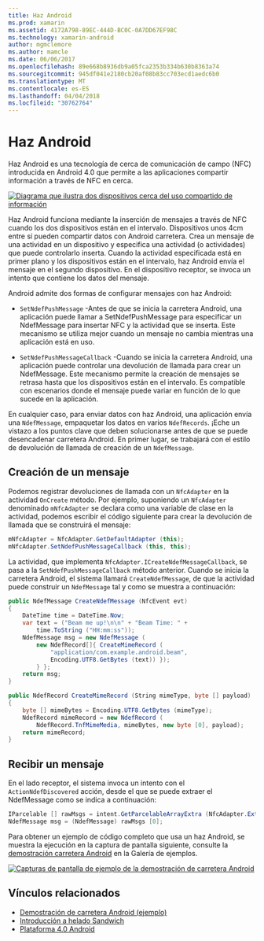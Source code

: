 ```yaml
---
title: Haz Android
ms.prod: xamarin
ms.assetid: 4172A798-89EC-444D-BC0C-0A7DD67EF98C
ms.technology: xamarin-android
author: mgmclemore
ms.author: mamcle
ms.date: 06/06/2017
ms.openlocfilehash: 89e668b8936db9a05fca2353b334b630b8363a74
ms.sourcegitcommit: 945df041e2180cb20af08b83cc703ecd1aedc6b0
ms.translationtype: MT
ms.contentlocale: es-ES
ms.lasthandoff: 04/04/2018
ms.locfileid: "30762764"
---
```

# <a name="android-beam"></a>Haz Android

Haz Android es una tecnología de cerca de comunicación de campo (NFC) introducida en Android 4.0 que permite a las aplicaciones compartir información a través de NFC en cerca.

[![Diagrama que ilustra dos dispositivos cerca del uso compartido de información](android-beam-images/androidbeam.png)](android-beam-images/androidbeam.png#lightbox)

Haz Android funciona mediante la inserción de mensajes a través de NFC cuando los dos dispositivos están en el intervalo. Dispositivos unos 4cm entre sí pueden compartir datos con Android carretera. Crea un mensaje de una actividad en un dispositivo y especifica una actividad (o actividades) que puede controlarlo inserta. Cuando la actividad especificada está en primer plano y los dispositivos están en el intervalo, haz Android envía el mensaje en el segundo dispositivo. En el dispositivo receptor, se invoca un intento que contiene los datos del mensaje.

Android admite dos formas de configurar mensajes con haz Android:

-   `SetNdefPushMessage` -Antes de que se inicia la carretera Android, una aplicación puede llamar a SetNdefPushMessage para especificar un NdefMessage para insertar NFC y la actividad que se inserta. Este mecanismo se utiliza mejor cuando un mensaje no cambia mientras una aplicación está en uso.

-   `SetNdefPushMessageCallback` -Cuando se inicia la carretera Android, una aplicación puede controlar una devolución de llamada para crear un NdefMessage. Este mecanismo permite la creación de mensajes se retrasa hasta que los dispositivos están en el intervalo. Es compatible con escenarios donde el mensaje puede variar en función de lo que sucede en la aplicación.


En cualquier caso, para enviar datos con haz Android, una aplicación envía una `NdefMessage`, empaquetar los datos en varios `NdefRecords`. ¡Eche un vistazo a los puntos clave que deben solucionarse antes de que se puede desencadenar carretera Android. En primer lugar, se trabajará con el estilo de devolución de llamada de creación de un `NdefMessage`.


## <a name="creating-a-message"></a>Creación de un mensaje

Podemos registrar devoluciones de llamada con un `NfcAdapter` en la actividad `OnCreate` método. Por ejemplo, suponiendo un `NfcAdapter` denominado `mNfcAdapter` se declara como una variable de clase en la actividad, podemos escribir el código siguiente para crear la devolución de llamada que se construirá el mensaje:

```csharp
mNfcAdapter = NfcAdapter.GetDefaultAdapter (this);
mNfcAdapter.SetNdefPushMessageCallback (this, this);
```

La actividad, que implementa `NfcAdapter.ICreateNdefMessageCallback`, se pasa a la `SetNdefPushMessageCallback` método anterior. Cuando se inicia la carretera Android, el sistema llamará `CreateNdefMessage`, de que la actividad puede construir un `NdefMessage` tal y como se muestra a continuación:

```csharp
public NdefMessage CreateNdefMessage (NfcEvent evt)
{
    DateTime time = DateTime.Now;
    var text = ("Beam me up!\n\n" + "Beam Time: " +
        time.ToString ("HH:mm:ss"));
    NdefMessage msg = new NdefMessage (
        new NdefRecord[]{ CreateMimeRecord (
            "application/com.example.android.beam",
            Encoding.UTF8.GetBytes (text)) });
        } };
    return msg;
}

public NdefRecord CreateMimeRecord (String mimeType, byte [] payload)
{
    byte [] mimeBytes = Encoding.UTF8.GetBytes (mimeType);
    NdefRecord mimeRecord = new NdefRecord (
        NdefRecord.TnfMimeMedia, mimeBytes, new byte [0], payload);
    return mimeRecord;
}
```


## <a name="receiving-a-message"></a>Recibir un mensaje

En el lado receptor, el sistema invoca un intento con el `ActionNdefDiscovered` acción, desde el que se puede extraer el NdefMessage como se indica a continuación:

```csharp
IParcelable [] rawMsgs = intent.GetParcelableArrayExtra (NfcAdapter.ExtraNdefMessages);
NdefMessage msg = (NdefMessage) rawMsgs [0];
```

Para obtener un ejemplo de código completo que usa un haz Android, se muestra la ejecución en la captura de pantalla siguiente, consulte la [demostración carretera Android](https://developer.xamarin.com/samples/monodroid/AndroidBeamDemo/) en la Galería de ejemplos.

[![Capturas de pantalla de ejemplo de la demostración de carretera Android](android-beam-images/24.png)](android-beam-images/24.png#lightbox)



## <a name="related-links"></a>Vínculos relacionados

- [Demostración de carretera Android (ejemplo)](https://developer.xamarin.com/samples/monodroid/AndroidBeamDemo/)
- [Introducción a helado Sandwich](http://www.android.com/about/ice-cream-sandwich/)
- [Plataforma 4.0 Android](http://developer.android.com/sdk/android-4.0.html)
